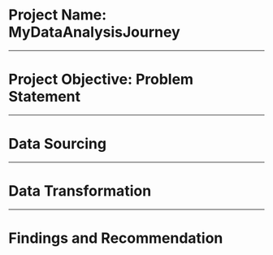 # Project Name: MyDataAnalysisJourney

----
# Project Objective: Problem Statement



------
# Data Sourcing




------
# Data Transformation


-------
# Findings and Recommendation
